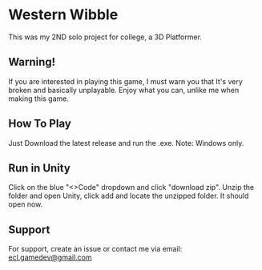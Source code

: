 
# Western Wibble

This was my 2ND solo project for college, a 3D Platformer.
## Warning!

If you are interested in playing this game, I must warn you that It's very broken and basically unplayable. Enjoy what you can, unlike me when making this game.
## How To Play

Just Download the latest release and run the .exe. Note: Windows only.
## Run in Unity

Click on the blue "<>Code" dropdown and click "download zip".
Unzip the folder and open Unity, click add and locate the unzipped folder.
It should open now.
## Support

For support, create an issue or contact me via email: ecl.gamedev@gmail.com

